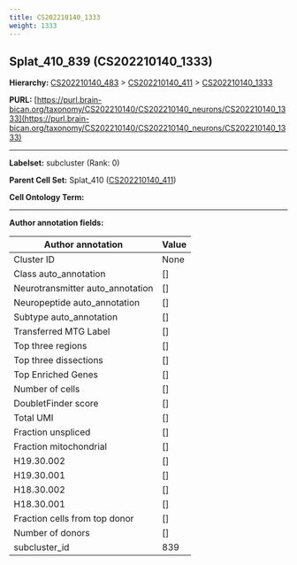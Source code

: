 ```yaml
---
title: CS202210140_1333
weight: 1333
---
```

## Splat_410_839 (CS202210140_1333)
<b>Hierarchy: </b>
[CS202210140_483](../CS202210140_483) >
[CS202210140_411](../CS202210140_411) >
[CS202210140_1333](../CS202210140_1333)

**PURL:** [https://purl.brain-bican.org/taxonomy/CS202210140/CS202210140_neurons/CS202210140_1333](https://purl.brain-bican.org/taxonomy/CS202210140/CS202210140_neurons/CS202210140_1333)

---


**Labelset:** subcluster (Rank: 0)

**Parent Cell Set:** Splat_410 ([CS202210140_411](../CS202210140_411))



**Cell Ontology Term:** 

[MARKER GENES.]: #


---

[TRANSFERRED ANNOTATIONS.]: #


[AUTHOR ANNOTATION FIELDS.]: #


**Author annotation fields:**

| Author annotation | Value |
|-------------------|-------|
|Cluster ID|None|
|Class auto_annotation|[]|
|Neurotransmitter auto_annotation|[]|
|Neuropeptide auto_annotation|[]|
|Subtype auto_annotation|[]|
|Transferred MTG Label|[]|
|Top three regions|[]|
|Top three dissections|[]|
|Top Enriched Genes|[]|
|Number of cells|[]|
|DoubletFinder score|[]|
|Total UMI|[]|
|Fraction unspliced|[]|
|Fraction mitochondrial|[]|
|H19.30.002|[]|
|H19.30.001|[]|
|H18.30.002|[]|
|H18.30.001|[]|
|Fraction cells from top donor|[]|
|Number of donors|[]|
|subcluster_id|839|
